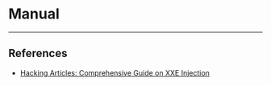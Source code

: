 # Manual

---
## References

- [Hacking Articles: Comprehensive Guide on XXE Injection](https://www.hackingarticles.in/comprehensive-guide-on-xxe-injection/)